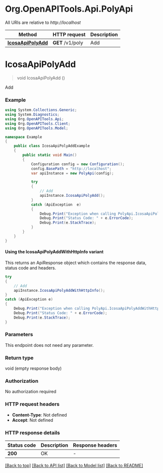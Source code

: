 # Org.OpenAPITools.Api.PolyApi

All URIs are relative to *http://localhost*

| Method | HTTP request | Description |
|--------|--------------|-------------|
| [**IcosaApiPolyAdd**](PolyApi.md#icosaapipolyadd) | **GET** /v1/poly | Add |

<a id="icosaapipolyadd"></a>
# **IcosaApiPolyAdd**
> void IcosaApiPolyAdd ()

Add

### Example
```csharp
using System.Collections.Generic;
using System.Diagnostics;
using Org.OpenAPITools.Api;
using Org.OpenAPITools.Client;
using Org.OpenAPITools.Model;

namespace Example
{
    public class IcosaApiPolyAddExample
    {
        public static void Main()
        {
            Configuration config = new Configuration();
            config.BasePath = "http://localhost";
            var apiInstance = new PolyApi(config);

            try
            {
                // Add
                apiInstance.IcosaApiPolyAdd();
            }
            catch (ApiException  e)
            {
                Debug.Print("Exception when calling PolyApi.IcosaApiPolyAdd: " + e.Message);
                Debug.Print("Status Code: " + e.ErrorCode);
                Debug.Print(e.StackTrace);
            }
        }
    }
}
```

#### Using the IcosaApiPolyAddWithHttpInfo variant
This returns an ApiResponse object which contains the response data, status code and headers.

```csharp
try
{
    // Add
    apiInstance.IcosaApiPolyAddWithHttpInfo();
}
catch (ApiException e)
{
    Debug.Print("Exception when calling PolyApi.IcosaApiPolyAddWithHttpInfo: " + e.Message);
    Debug.Print("Status Code: " + e.ErrorCode);
    Debug.Print(e.StackTrace);
}
```

### Parameters
This endpoint does not need any parameter.
### Return type

void (empty response body)

### Authorization

No authorization required

### HTTP request headers

 - **Content-Type**: Not defined
 - **Accept**: Not defined


### HTTP response details
| Status code | Description | Response headers |
|-------------|-------------|------------------|
| **200** | OK |  -  |

[[Back to top]](#) [[Back to API list]](../README.md#documentation-for-api-endpoints) [[Back to Model list]](../README.md#documentation-for-models) [[Back to README]](../README.md)

